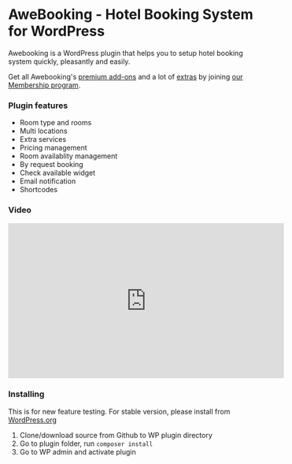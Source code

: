 # AweBooking - Hotel Booking System for WordPress

Awebooking is a WordPress plugin that helps you to setup hotel booking system quickly, pleasantly and easily.

Get all Awebooking's [premium add-ons](https://awethemes.com/plugins/awebooking#premiumaddons) and a lot of [extras](https://awethemes.com/themes) by joining [our Membership program](https://awethemes.com/join).

### Plugin features

* Room type and rooms
* Multi locations
* Extra services
* Pricing management
* Room availablity management
* By request booking
* Check available widget
* Email notification
* Shortcodes

### Video

<iframe width="560" height="315" src="https://www.youtube.com/embed/XNqn4gEakQA" frameborder="0" allowfullscreen></iframe>

### Installing

This is for new feature testing. For stable version, please install from [WordPress.org](https://wordpress.org/plugins/awebooking/)

1. Clone/download source from Github to WP plugin directory
2. Go to plugin folder, run `composer install`
3. Go to WP admin and activate plugin